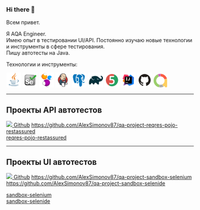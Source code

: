 ### Hi there 👋

<!--
**AlexSimonov87/AlexSimonov87** is a ✨ _special_ ✨ repository because its `README.md` (this file) appears on your GitHub profile.

Here are some ideas to get you started:

- 🔭 I’m currently working on ...
- 🌱 I’m currently learning ...
- 👯 I’m looking to collaborate on ...
- 🤔 I’m looking for help with ...
- 💬 Ask me about ...
- 📫 How to reach me: ...
- 😄 Pronouns: ...
- ⚡ Fun fact: ...
-->

Всем привет.   
 
Я AQA Engineer.       
Имею опыт в тестировании UI/API. Постоянно изучаю новые технологии и инструменты в сфере тестирования.   
Пишу автотесты на Java.  

Технологии и инструменты:

<code><img src="media_git/logo/Java.svg" width="40"/></code>
<code><img src="media_git/logo/Selenium.svg" width="40"/></code>
<code><img src="media_git/logo/selenide-logo.svg" width="40"/></code>
<code><img src="media_git/logo/Jenkins.svg" width="40"/></code>
<code><img src="media_git/logo/postgresql.svg" width="40"/></code>
<code><img src="media_git/logo/Gradle.svg" width="40"/></code>
<code><img src="media_git/logo/junit5.svg" width="40"/></code>
<code><img src="media_git/logo/Intelij_IDEA.svg" width="40"/></code>
<code><img src="media_git/logo/Github.svg" width="40"/></code>
<code><img src="media_git/logo/Allure-logo.svg" width="40"/></code>

------------------------
**Проекты API автотестов**
------------------------
<a href=""><img src="media/GitHub.svg" width="25"/> Github</a>
https://github.com/AlexSimonov87/qa-project-reqres-pojo-restassured  
[reqres-pojo-restassured](https://github.com/AlexSimonov87/qa-project-reqres-pojo-restassured)

------------------------
**Проекты UI автотестов**
------------------------
<a href=""><img src="media/GitHub.svg" width="25"/> Github</a>
https://github.com/AlexSimonov87/qa-project-sandbox-selenium
https://github.com/AlexSimonov87/qa-project-sandbox-selenide

[sandbox-selenium](https://github.com/AlexSimonov87/qa-project-sandbox-selenium)  
[sandbox-selenide](https://github.com/AlexSimonov87/qa-project-sandbox-selenide)
